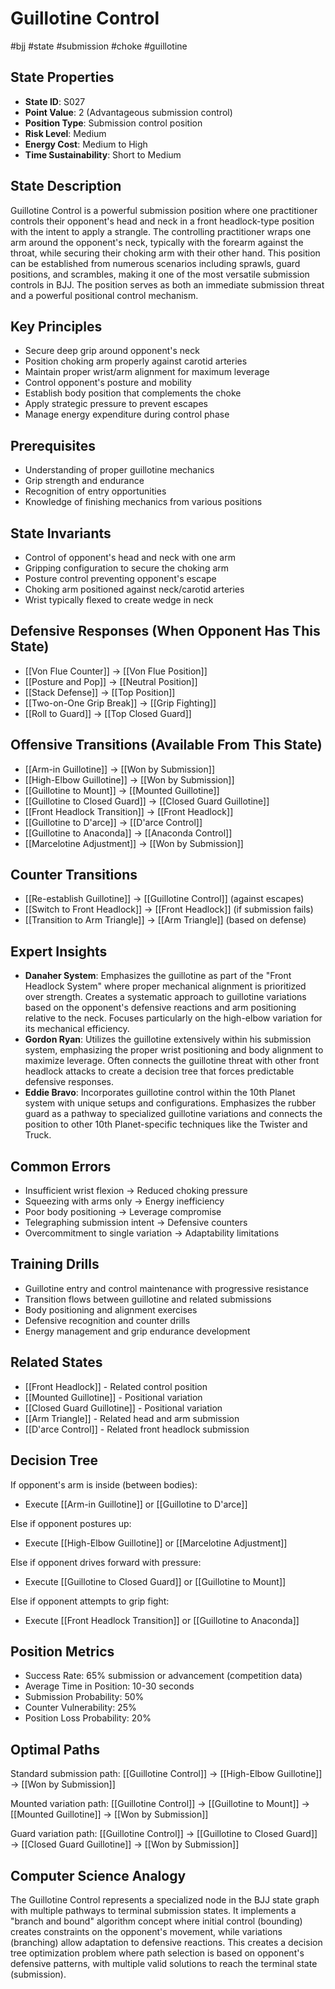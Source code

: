 # Guillotine Control
#bjj #state #submission #choke #guillotine

## State Properties
- **State ID**: S027
- **Point Value**: 2 (Advantageous submission control)
- **Position Type**: Submission control position
- **Risk Level**: Medium
- **Energy Cost**: Medium to High
- **Time Sustainability**: Short to Medium

## State Description
Guillotine Control is a powerful submission position where one practitioner controls their opponent's head and neck in a front headlock-type position with the intent to apply a strangle. The controlling practitioner wraps one arm around the opponent's neck, typically with the forearm against the throat, while securing their choking arm with their other hand. This position can be established from numerous scenarios including sprawls, guard positions, and scrambles, making it one of the most versatile submission controls in BJJ. The position serves as both an immediate submission threat and a powerful positional control mechanism.

## Key Principles
- Secure deep grip around opponent's neck
- Position choking arm properly against carotid arteries
- Maintain proper wrist/arm alignment for maximum leverage
- Control opponent's posture and mobility
- Establish body position that complements the choke
- Apply strategic pressure to prevent escapes
- Manage energy expenditure during control phase

## Prerequisites
- Understanding of proper guillotine mechanics
- Grip strength and endurance
- Recognition of entry opportunities
- Knowledge of finishing mechanics from various positions

## State Invariants
- Control of opponent's head and neck with one arm
- Gripping configuration to secure the choking arm
- Posture control preventing opponent's escape
- Choking arm positioned against neck/carotid arteries
- Wrist typically flexed to create wedge in neck

## Defensive Responses (When Opponent Has This State)
- [[Von Flue Counter]] → [[Von Flue Position]]
- [[Posture and Pop]] → [[Neutral Position]]
- [[Stack Defense]] → [[Top Position]]
- [[Two-on-One Grip Break]] → [[Grip Fighting]]
- [[Roll to Guard]] → [[Top Closed Guard]]

## Offensive Transitions (Available From This State)
- [[Arm-in Guillotine]] → [[Won by Submission]]
- [[High-Elbow Guillotine]] → [[Won by Submission]]
- [[Guillotine to Mount]] → [[Mounted Guillotine]]
- [[Guillotine to Closed Guard]] → [[Closed Guard Guillotine]]
- [[Front Headlock Transition]] → [[Front Headlock]]
- [[Guillotine to D'arce]] → [[D'arce Control]]
- [[Guillotine to Anaconda]] → [[Anaconda Control]]
- [[Marcelotine Adjustment]] → [[Won by Submission]]

## Counter Transitions
- [[Re-establish Guillotine]] → [[Guillotine Control]] (against escapes)
- [[Switch to Front Headlock]] → [[Front Headlock]] (if submission fails)
- [[Transition to Arm Triangle]] → [[Arm Triangle]] (based on defense)

## Expert Insights
- **Danaher System**: Emphasizes the guillotine as part of the "Front Headlock System" where proper mechanical alignment is prioritized over strength. Creates a systematic approach to guillotine variations based on the opponent's defensive reactions and arm positioning relative to the neck. Focuses particularly on the high-elbow variation for its mechanical efficiency.
- **Gordon Ryan**: Utilizes the guillotine extensively within his submission system, emphasizing the proper wrist positioning and body alignment to maximize leverage. Often connects the guillotine threat with other front headlock attacks to create a decision tree that forces predictable defensive responses.
- **Eddie Bravo**: Incorporates guillotine control within the 10th Planet system with unique setups and configurations. Emphasizes the rubber guard as a pathway to specialized guillotine variations and connects the position to other 10th Planet-specific techniques like the Twister and Truck.

## Common Errors
- Insufficient wrist flexion → Reduced choking pressure
- Squeezing with arms only → Energy inefficiency
- Poor body positioning → Leverage compromise
- Telegraphing submission intent → Defensive counters
- Overcommitment to single variation → Adaptability limitations

## Training Drills
- Guillotine entry and control maintenance with progressive resistance
- Transition flows between guillotine and related submissions
- Body positioning and alignment exercises
- Defensive recognition and counter drills
- Energy management and grip endurance development

## Related States
- [[Front Headlock]] - Related control position
- [[Mounted Guillotine]] - Positional variation
- [[Closed Guard Guillotine]] - Positional variation
- [[Arm Triangle]] - Related head and arm submission
- [[D'arce Control]] - Related front headlock submission

## Decision Tree
If opponent's arm is inside (between bodies):
- Execute [[Arm-in Guillotine]] or [[Guillotine to D'arce]]

Else if opponent postures up:
- Execute [[High-Elbow Guillotine]] or [[Marcelotine Adjustment]]

Else if opponent drives forward with pressure:
- Execute [[Guillotine to Closed Guard]] or [[Guillotine to Mount]]

Else if opponent attempts to grip fight:
- Execute [[Front Headlock Transition]] or [[Guillotine to Anaconda]]

## Position Metrics
- Success Rate: 65% submission or advancement (competition data)
- Average Time in Position: 10-30 seconds
- Submission Probability: 50%
- Counter Vulnerability: 25%
- Position Loss Probability: 20%

## Optimal Paths
Standard submission path:
[[Guillotine Control]] → [[High-Elbow Guillotine]] → [[Won by Submission]]

Mounted variation path:
[[Guillotine Control]] → [[Guillotine to Mount]] → [[Mounted Guillotine]] → [[Won by Submission]]

Guard variation path:
[[Guillotine Control]] → [[Guillotine to Closed Guard]] → [[Closed Guard Guillotine]] → [[Won by Submission]]

## Computer Science Analogy
The Guillotine Control represents a specialized node in the BJJ state graph with multiple pathways to terminal submission states. It implements a "branch and bound" algorithm concept where initial control (bounding) creates constraints on the opponent's movement, while variations (branching) allow adaptation to defensive reactions. This creates a decision tree optimization problem where path selection is based on opponent's defensive patterns, with multiple valid solutions to reach the terminal state (submission).
